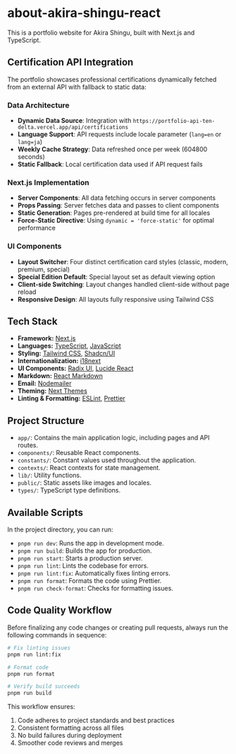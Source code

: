 # about-akira-shingu-react

This is a portfolio website for Akira Shingu, built with Next.js and TypeScript.

## Certification API Integration

The portfolio showcases professional certifications dynamically fetched from an external API with fallback to static data:

### Data Architecture

- **Dynamic Data Source**: Integration with `https://portfolio-api-ten-delta.vercel.app/api/certifications`
- **Language Support**: API requests include locale parameter (`lang=en` or `lang=ja`)
- **Weekly Cache Strategy**: Data refreshed once per week (604800 seconds)
- **Static Fallback**: Local certification data used if API request fails

### Next.js Implementation

- **Server Components**: All data fetching occurs in server components
- **Props Passing**: Server fetches data and passes to client components
- **Static Generation**: Pages pre-rendered at build time for all locales
- **Force-Static Directive**: Using `dynamic = 'force-static'` for optimal performance

### UI Components

- **Layout Switcher**: Four distinct certification card styles (classic, modern, premium, special)
- **Special Edition Default**: Special layout set as default viewing option
- **Client-side Switching**: Layout changes handled client-side without page reload
- **Responsive Design**: All layouts fully responsive using Tailwind CSS

## Tech Stack

- **Framework:** [Next.js](https://nextjs.org/)
- **Languages:** [TypeScript](https://www.typescriptlang.org/), [JavaScript](https://developer.mozilla.org/en-US/docs/Web/JavaScript)
- **Styling:** [Tailwind CSS](https://tailwindcss.com/), [Shadcn/UI](https://ui.shadcn.com/)
- **Internationalization:** [i18next](https://www.i18next.com/)
- **UI Components:** [Radix UI](https://www.radix-ui.com/), [Lucide React](https://lucide.dev/)
- **Markdown:** [React Markdown](https://github.com/remarkjs/react-markdown)
- **Email:** [Nodemailer](https://nodemailer.com/)
- **Theming:** [Next Themes](https://github.com/pacocoursey/next-themes)
- **Linting & Formatting:** [ESLint](https://eslint.org/), [Prettier](https://prettier.io/)

## Project Structure

- `app/`: Contains the main application logic, including pages and API routes.
- `components/`: Reusable React components.
- `constants/`: Constant values used throughout the application.
- `contexts/`: React contexts for state management.
- `lib/`: Utility functions.
- `public/`: Static assets like images and locales.
- `types/`: TypeScript type definitions.

## Available Scripts

In the project directory, you can run:

- `pnpm run dev`: Runs the app in development mode.
- `pnpm run build`: Builds the app for production.
- `pnpm run start`: Starts a production server.
- `pnpm run lint`: Lints the codebase for errors.
- `pnpm run lint:fix`: Automatically fixes linting errors.
- `pnpm run format`: Formats the code using Prettier.
- `pnpm run check-format`: Checks for formatting issues.

## Code Quality Workflow

Before finalizing any code changes or creating pull requests, always run the following commands in sequence:

```bash
# Fix linting issues
pnpm run lint:fix

# Format code
pnpm run format

# Verify build succeeds
pnpm run build
```

This workflow ensures:

1. Code adheres to project standards and best practices
2. Consistent formatting across all files
3. No build failures during deployment
4. Smoother code reviews and merges
